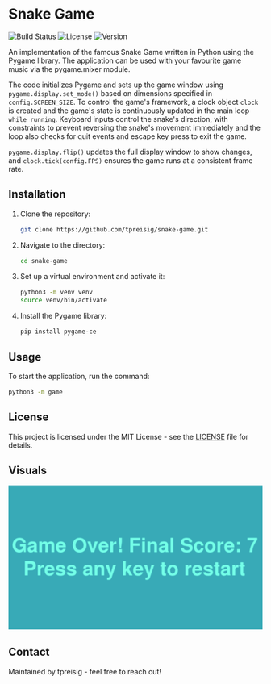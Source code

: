 # Snake Game

![Build Status](https://img.shields.io/badge/build-passing-brightgreen)
![License](https://img.shields.io/badge/license-MIT-blue.svg)
![Version](https://img.shields.io/badge/version-1.0.0-orange)


An implementation of the famous Snake Game written in Python using the Pygame library.
The application can be used with your favourite game music via the pygame.mixer module.

The code initializes Pygame and sets up the game window using ```pygame.display.set_mode()``` based on dimensions specified in ```config.SCREEN_SIZE```. To control the game's framework, a clock object ```clock``` is created and the game's state is continuously updated in the main loop ```while running```. Keyboard inputs control the snake's direction, with constraints to prevent reversing the snake's movement immediately and the loop also checks for quit events and escape key press to exit the game.

```pygame.display.flip()``` updates the full display window to show changes, and ```clock.tick(config.FPS)``` ensures the game runs at a consistent frame rate.

## Installation

1. Clone the repository:
   ```bash
   git clone https://github.com/tpreisig/snake-game.git
   ```
2. Navigate to the directory:
   ```bash
   cd snake-game
   ```
3. Set up a virtual environment and activate it:
   ```bash
   python3 -m venv venv
   source venv/bin/activate
   ```
4. Install the Pygame library:
   ```bash
   pip install pygame-ce
   ```
## Usage

To start the application, run the command:
```bash
python3 -m game
```
## License

This project is licensed under the MIT License - see the [LICENSE](LICENSE) file for details.

## Visuals

![Screenshot](assets/final.png)


## Contact

Maintained by tpreisig - feel free to reach out!


